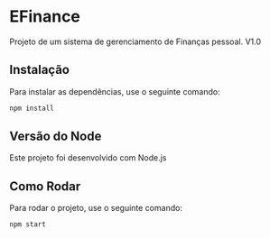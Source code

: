 # EFinance

Projeto de um sistema de gerenciamento de Finanças pessoal.
V1.0

## Instalação

Para instalar as dependências, use o seguinte comando:

```bash
npm install
```

## Versão do Node

Este projeto foi desenvolvido com Node.js 

## Como Rodar

Para rodar o projeto, use o seguinte comando:

```bash
npm start
```


